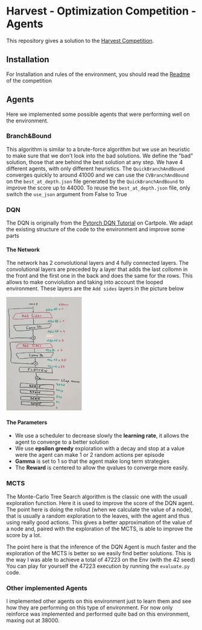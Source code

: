 # Harvest - Optimization Competition - Agents
This repository gives a solution to the [Harvest Competition](https://github.com/Kreyparion/Harvest-Competition).

## Installation

For Installation and rules of the environment, you should read the [Readme](https://github.com/Kreyparion/Harvest-Competition#readme) of the competition

## Agents

Here we implemented some possible agents that were performing well on the environment.

### Branch&Bound

This algorithm is similar to a brute-force algorithm but we use an heuristic to make sure that we don't look into the bad solutions. We define the "bad" solution, those that are behind the best solution at any step.
We have 4 different agents, with only different heuristics. The `QuickBranchAndBound` converges quickly to around 41000 and we can use the `CVBranchAndBound` on the `best_at_depth.json` file generated by the `QuickBranchAndBound` to improve the score up to 44000.
To reuse the `best_at_depth.json` file, only switch the `use_json` argument from False to True

### DQN

The DQN is originally from the [Pytorch DQN Tutorial](https://pytorch.org/tutorials/intermediate/reinforcement_q_learning.html) on Cartpole. We adapt the existing structure of the code to the environment and improve some parts

#### The Network

The network has 2 convolutional layers and 4 fully connected layers. The convolutional layers are preceded by a layer that adds the last collomn in the front and the first one in the back and does the same for the rows. This allows to make conviolution and taking into account the looped environment.
These layers are the `Add sides` layers in the picture below

<img src="docs/network.jpg" width="200" />



#### The Parameters

- We use a scheduler to decrease slowly the **learning rate**, it allows the agent to converge to a better solution
- We use **epsilon greedy** exploration with a decay and stop at a value were the agent can make 1 or 2 random actions per episode
- **Gamma** is set to 1 so that the agent make long term strategies 
- The **Reward** is centered to allow the qvalues to converge more easily. 

### MCTS

The Monte-Carlo Tree Search algorithm is the classic one with the usuall exploration function. Here it is used to improve the score of the DQN agent.
The point here is doing the rollout (when we calculate the value of a node), that is usually a random exploration to the leaves, with the agent and thus using really good actions. This gives a better approximation of the value of a node and, paired with the exploration of the MCTS, is able to improve the score by a lot.

The point here is that the inference of the DQN Agent is much faster and the exploration of the MCTS is better so we easily find better solutions.
This is the way I was able to achieve a total of 47223 on the Env (with the 42 seed)
You can play for yourself the 47223 execution by running the `evaluate.py` code.

### Other implemented Agents

I implemented other agents on this environment just to learn them and see how they are performing on this type of environment.
For now only reinforce was implemented and performed quite bad on this environment, maxing out at 38000.